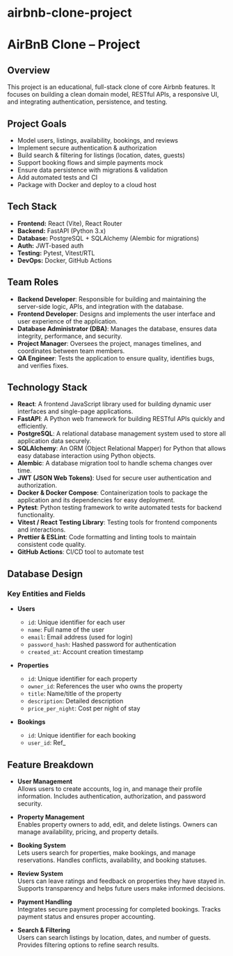 # airbnb-clone-project

# AirBnB Clone – Project

## Overview
This project is an educational, full-stack clone of core Airbnb features. It focuses on building a clean domain model, RESTful APIs, a responsive UI, and integrating authentication, persistence, and testing.

## Project Goals
- Model users, listings, availability, bookings, and reviews
- Implement secure authentication & authorization
- Build search & filtering for listings (location, dates, guests)
- Support booking flows and simple payments mock
- Ensure data persistence with migrations & validation
- Add automated tests and CI
- Package with Docker and deploy to a cloud host

## Tech Stack
- **Frontend:** React (Vite), React Router
- **Backend:** FastAPI (Python 3.x)
- **Database:** PostgreSQL + SQLAlchemy (Alembic for migrations)
- **Auth:** JWT-based auth
- **Testing:** Pytest, Vitest/RTL
- **DevOps:** Docker, GitHub Actions


## Team Roles

- **Backend Developer**: Responsible for building and maintaining the server-side logic, APIs, and integration with the database.
- **Frontend Developer**: Designs and implements the user interface and user experience of the application.
- **Database Administrator (DBA)**: Manages the database, ensures data integrity, performance, and security.
- **Project Manager**: Oversees the project, manages timelines, and coordinates between team members.
- **QA Engineer**: Tests the application to ensure quality, identifies bugs, and verifies fixes.


## Technology Stack

- **React**: A frontend JavaScript library used for building dynamic user interfaces and single-page applications.
- **FastAPI**: A Python web framework for building RESTful APIs quickly and efficiently.
- **PostgreSQL**: A relational database management system used to store all application data securely.
- **SQLAlchemy**: An ORM (Object Relational Mapper) for Python that allows easy database interaction using Python objects.
- **Alembic**: A database migration tool to handle schema changes over time.
- **JWT (JSON Web Tokens)**: Used for secure user authentication and authorization.
- **Docker & Docker Compose**: Containerization tools to package the application and its dependencies for easy deployment.
- **Pytest**: Python testing framework to write automated tests for backend functionality.
- **Vitest / React Testing Library**: Testing tools for frontend components and interactions.
- **Prettier & ESLint**: Code formatting and linting tools to maintain consistent code quality.
- **GitHub Actions**: CI/CD tool to automate test


## Database Design

### Key Entities and Fields

- **Users**
  - `id`: Unique identifier for each user
  - `name`: Full name of the user
  - `email`: Email address (used for login)
  - `password_hash`: Hashed password for authentication
  - `created_at`: Account creation timestamp

- **Properties**
  - `id`: Unique identifier for each property
  - `owner_id`: References the user who owns the property
  - `title`: Name/title of the property
  - `description`: Detailed description
  - `price_per_night`: Cost per night of stay

- **Bookings**
  - `id`: Unique identifier for each booking
  - `user_id`: Ref_


## Feature Breakdown

- **User Management**  
  Allows users to create accounts, log in, and manage their profile information. Includes authentication, authorization, and password security.

- **Property Management**  
  Enables property owners to add, edit, and delete listings. Owners can manage availability, pricing, and property details.

- **Booking System**  
  Lets users search for properties, make bookings, and manage reservations. Handles conflicts, availability, and booking statuses.

- **Review System**  
  Users can leave ratings and feedback on properties they have stayed in. Supports transparency and helps future users make informed decisions.

- **Payment Handling**  
  Integrates secure payment processing for completed bookings. Tracks payment status and ensures proper accounting.

- **Search & Filtering**  
  Users can search listings by location, dates, and number of guests. Provides filtering options to refine search results.
